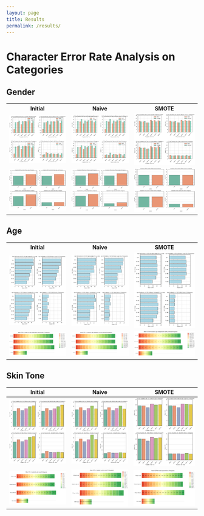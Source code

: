 ```yaml
---
layout: page
title: Results
permalink: /results/
---
```


# Character Error Rate Analysis on Categories
## Gender
<table>
  <tr>
    <th>Initial</th>
    <th>Naive</th>
    <th>SMOTE</th>
  </tr>
  <tr>
    <td><img src="/assets/graphs/initial/port_init_fitz_gen_cer.png .png" alt=".png" /></td>
    <td><img src="/assets/graphs/naive/port_naive_fitz_gen_cer.png" alt=".png" /></td>
    <td><img src="/assets/graphs/smote/port_smote_fitzgen_cer.png" alt=".png" /></td>
  </tr>
  <tr>
    <td><img src="/assets/graphs/initial/port_init_gen_cer.png" alt=".png" /></td>
    <td><img src="/assets/graphs/naive/port_naive_large_cer.png" alt=".png" /></td>
    <td><img src="/assets/graphs/smote/port_smote_gender_cer.png" alt=".png" /></td>
  </tr>
</table>


## Age
<table>
  <tr>
    <th>Initial</th>
    <th>Naive</th>
    <th>SMOTE</th>
  </tr>
  <tr>
    <td><img src="/assets/graphs/initial/port_init_age_cer.png" alt=".png" /></td>
    <td><img src="/assets/graphs/naive/port_naive_age_cer.png" alt=".png" /></td>
    <td><img src="/assets/graphs/smote/port_smote_age_cer.png" alt=".png" /></td>
  </tr>
  <tr>
    <td><img src="/assets/graphs/initial/port_init_age+gen_cer.png" alt=".png" /></td>
    <td><img src="/assets/graphs/naive/port_naive_age_gen_distr_cer.png" alt=".png" /></td>
    <td><img src="/assets/graphs/smote/port_smote_gend+groups_cer.png" alt=".png" /></td>
  </tr>
</table>

## Skin Tone
  <table>
<thead>
  <tr>
    <th>Initial</th>
    <th>Naive</th>
    <th>SMOTE</th>
  </tr>
</thead>
<tbody>
  <tr>
    <td><img src="/assets/graphs/initial/port_init_fitz_cer.png"  /></td>
    <td><img src="/assets/graphs/naive/port_naive_fitz_cer.png.png"  /></td>
    <td><img src="/assets/graphs/smote/port_smote_fitz_cer.png"  /></td>
  </tr>
  <tr>
    <td><img src="/assets/graphs/initial/port_init_skintones_cer.png"  /></td>
    <td><img src="/assets/graphs/naive/port_naive_skintones_cer.png"  /></td>
    <td><img src="/assets/graphs/smote/port_smote_tones_cer.png"  /></td>
  </tr>
</tbody>
</table>


